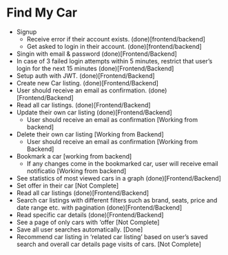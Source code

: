 # Find My Car
* Signup
    * Receive error if their account exists. (done)[frontend/backend] 
    * Get asked to login in their account. (done)[frontend/backend]
* Singin with email & password (done)[Frontend/Backend]
* In case of 3 failed login attempts within 5 minutes, restrict that user’s login for the next 15 minutes (done)[Frontend/Backend]
* Setup auth with JWT. (done)[Frontend/Backend]
* Create new Car listing. (done)[Frontend/Backend]
* User should receive an email as confirmation. (done)[Frontend/Backend]
* Read all car listings. (done)[Frontend/Backend]
* Update their own car listing (done)[Frontend/Backend]
    * User should receive an email as confirmation [Working from backend]
* Delete their own car listing [Working from Backend]
    * User should receive an email as confirmation [Working from Backend]
* Bookmark a car [working from backend]
    * If any changes come in the bookmarked car, user will receive email notificatio [Working from backend]
* See statistics of most viewed cars in a graph (done)[Frontend/Backend]
* Set offer in their car [Not Complete]
* Read all car listings (done)[Frontend/Backend]
* Search car listings with different filters such as brand, seats, price and date range etc. with pagination (done)[Frontend/Backend]
* Read specific car details (done)[Frontend/Backend]
* See a page of only cars with ‘offer [Not Complete]
* Save all user searches automatically. [Done]
* Recommend car listing in ‘related car listing’ based on user’s saved search and overall car details page visits of cars. [Not Complete]